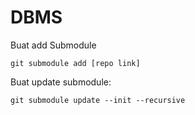 # DBMS

Buat add Submodule
```
git submodule add [repo link]
```

Buat update submodule:
```
git submodule update --init --recursive
```